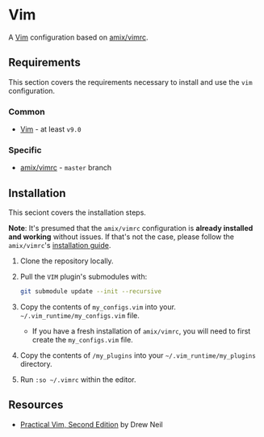 # Vim

A [Vim](https://www.vim.org) configuration based on [amix/vimrc](https://github.com/amix/vimrc).

## Requirements

This section covers the requirements necessary to install and use the `vim` configuration.

### Common

* [Vim](https://www.vim.org) - at least `v9.0`

### Specific

* [amix/vimrc](https://github.com/amix/vimrc) - `master` branch

## Installation

This seciont covers the installation steps.

**Note**: It's presumed that the `amix/vimrc` configuration is **already installed and working** without issues. If that's not the case, please follow the `amix/vimrc`'s [installation guide](https://github.com/amix/vimrc#how-to-install-the-awesome-version).

1. Clone the repository locally.
2. Pull the `VIM` plugin's submodules with:

    ```sh
    git submodule update --init --recursive
    ```

3. Copy the contents of `my_configs.vim` into your. `~/.vim_runtime/my_configs.vim` file.

    * If you have a fresh installation of `amix/vimrc`, you will need to first create the  `my_configs.vim` file.

4. Copy the contents of `/my_plugins` into your `~/.vim_runtime/my_plugins` directory.
5. Run `:so ~/.vimrc` within the editor.


## Resources

* [Practical Vim, Second Edition](https://pragprog.com/titles/dnvim2/practical-vim-second-edition/) by Drew Neil

